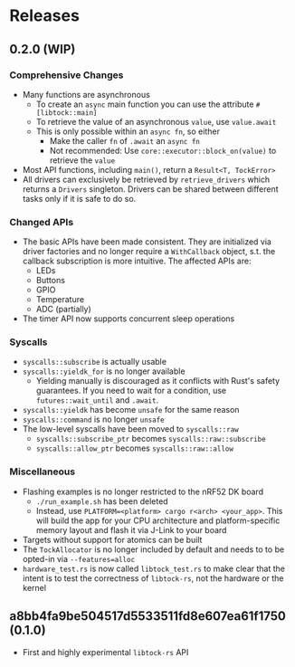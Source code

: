 # Releases

## 0.2.0 (WIP)

### Comprehensive Changes

- Many functions are asynchronous
  - To create an `async` main function you can use the attribute `#[libtock::main]`
  - To retrieve the value of an asynchronous `value`, use `value.await`
  - This is only possible within an `async fn`, so either
    - Make the caller `fn` of `.await` an `async fn`
    - Not recommended: Use `core::executor::block_on(value)` to retrieve the `value`
- Most API functions, including `main()`, return a `Result<T, TockError>`
- All drivers can exclusively be retrieved by `retrieve_drivers` which returns a `Drivers` singleton. Drivers can be shared between different tasks only if it is safe to do so.

### Changed APIs

- The basic APIs have been made consistent. They are initialized via driver factories and no longer require a `WithCallback` object, s.t. the callback subscription is more intuitive. The affected APIs are:
  - LEDs
  - Buttons
  - GPIO
  - Temperature
  - ADC (partially)
- The timer API now supports concurrent sleep operations

### Syscalls

- `syscalls::subscribe` is actually usable
- `syscalls::yieldk_for` is no longer available
  - Yielding manually is discouraged as it conflicts with Rust's safety guarantees. If you need to wait for a condition, use `futures::wait_until` and `.await`.
- `syscalls::yieldk` has become `unsafe` for the same reason
- `syscalls::command` is no longer `unsafe`
- The low-level syscalls have been moved to `syscalls::raw`
  - `syscalls::subscribe_ptr` becomes `syscalls::raw::subscribe`
  - `syscalls::allow_ptr` becomes `syscalls::raw::allow`

### Miscellaneous

- Flashing examples is no longer restricted to the nRF52 DK board
  - `./run_example.sh` has been deleted
  - Instead, use `PLATFORM=<platform> cargo r<arch> <your_app>`. This will build the app for your CPU architecture and platform-specific memory layout and flash it via J-Link to your board
- Targets without support for atomics can be built
- The `TockAllocator` is no longer included by default and needs to to be opted-in via `--features=alloc`
- `hardware_test.rs` is now called `libtock_test.rs` to make clear that the intent is to test the correctness of `libtock-rs`, not the hardware or the kernel

## a8bb4fa9be504517d5533511fd8e607ea61f1750 (0.1.0)

- First and highly experimental `libtock-rs` API
